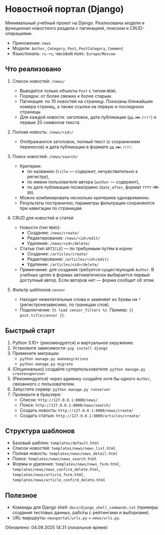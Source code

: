 # Новостной портал (Django)

Минимальный учебный проект на Django. Реализованы модели и функционал новостного раздела с пагинацией, поиском и CRUD-операциями.

- Приложение: `news`
- Модели: `Author`, `Category`, `Post`, `PostCategory`, `Comment`
- Язык/локаль: `ru-ru`, часовой пояс: `Europe/Moscow`

## Что реализовано
1) Список новостей: `/news/`
   - Выводятся только объекты `Post` с типом `NEWS`.
   - Порядок: от более свежих к более старым.
   - Пагинация: по 10 новостей на страницу. Показаны ближайшие номера страниц, а также ссылки на первую и последнюю страницы.
   - Для каждой новости: заголовок, дата публикации (`дд.мм.гггг`) и первые 20 символов текста.

2) Полная новость: `/news/<id>/`
   - Отображаются заголовок, полный текст (с сохранением переносов) и дата публикации в формате `дд.мм.гггг`.

3) Поиск новостей: `/news/search/`
   - Критерии:
     - по названию (`title` — содержит, нечувствительно к регистру),
     - по имени пользователя автора (`author` — содержит),
     - по дате публикации позже/равно (`date_after`, формат `YYYY-MM-DD`).
   - Можно комбинировать несколько критериев одновременно.
   - Результаты постранично; параметры фильтрации сохраняются при навигации по страницам.

4) CRUD для новостей и статей
   - Новости (тип `NEWS`):
     - Создание: `/news/create/`
     - Редактирование: `/news/<id>/edit/`
     - Удаление: `/news/<id>/delete/`
   - Статьи (тип `ARTICLE`) — по требуемым путям в корне:
     - Создание: `/articles/create/`
     - Редактирование: `/articles/<id>/edit/`
     - Удаление: `/articles/<id>/delete/`
   - Примечание: для создания требуется существующий `Author`. В учебных целях в формах автоматически выбирается первый доступный автор. Если авторов нет — форма сообщит об этом.

5) Фильтр шаблонов `censor`
   - Находит нежелательные слова и заменяет их буквы на `*` (регистронезависимо, по границам слов).
   - Подключение: `{% load censor_filters %}`. Пример: `{{ post.title|censor }}`.

## Быстрый старт
1) Python 3.10+ (рекомендуется) и виртуальное окружение.
2) Установите зависимости: `pip install django`
3) Примените миграции:
   - `python manage.py makemigrations`
   - `python manage.py migrate`
4) (Опционально) создайте суперпользователя: `python manage.py createsuperuser`
5) (Рекомендуется) через админку создайте хотя бы одного `Author`, связанного с пользователем.
6) Запустите сервер: `python manage.py runserver`
7) Проверьте в браузере:
   - Список: `http://127.0.0.1:8000/news/`
   - Поиск: `http://127.0.0.1:8000/news/search/`
   - Создать новость: `http://127.0.0.1:8000/news/create/`
   - Создать статью: `http://127.0.0.1:8000/articles/create/`

## Структура шаблонов
- Базовый шаблон: `templates/default.html`
- Список новостей: `templates/news/news_list.html`
- Полная новость: `templates/news/news_detail.html`
- Поиск: `templates/news/news_search.html`
- Формы и удаление: `templates/news/news_form.html`, `templates/news/news_confirm_delete.html`, `templates/news/article_form.html`, `templates/news/article_confirm_delete.html`

## Полезное
- Команды для Django shell: `docs/django_shell_commands.txt` (примеры создания тестовых данных, работы с рейтингами и выборками).
- URL-маршруты: `newsportal/urls.py` + `news/urls.py`.

Обновлено: 04.09.2025 14:31 (локальное время)
